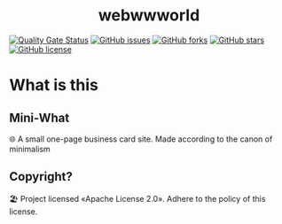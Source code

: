 <h1 align="center">webwwworld</h1>

[![Quality Gate Status](https://sonarcloud.io/api/project_badges/measure?project=memofrog_webworld&metric=alert_status)](https://sonarcloud.io/dashboard?id=memofrog_webworld)
[![GitHub issues](https://img.shields.io/github/issues/memofrog/webworld)](https://github.com/memofrog/webworld/issues)
[![GitHub forks](https://img.shields.io/github/forks/memofrog/webworld)](https://github.com/memofrog/webworld/network)
[![GitHub stars](https://img.shields.io/github/stars/memofrog/webworld)](https://github.com/memofrog/webworld/stargazers)
[![GitHub license](https://img.shields.io/github/license/memofrog/webworld)](https://github.com/memofrog/webworld/blob/master/LICENSE)

# What is this
## Mini-What
🌐 A small one-page business card site. Made according to the canon of minimalism
## Copyright?
🏖️ Project licensed «Apache License 2.0». Adhere to the policy of this license.
